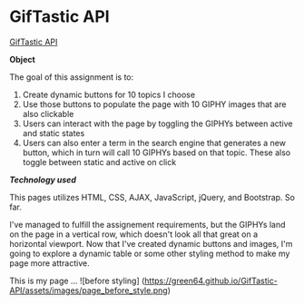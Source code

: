 # GifTastic API
[GifTastic API](https://green64.github.io/GifTastic-API/)

**Object**

The goal of this assignment is to:
1. Create dynamic buttons for 10 topics I choose
1. Use those buttons to populate the page with 10 GIPHY images that are also clickable
1. Users can interact with the page by toggling the GIPHYs between active and static states
1. Users can also enter a term in the search engine that generates a new button, which in turn will call 10 GIPHYs based on that topic. These also toggle between static and active on click

***Technology used***

This pages utilizes HTML, CSS, AJAX, JavaScript, jQuery, and Bootstrap. So far. 

I've managed to fulfill the assignement requirements, but the GIPHYs land on the page in a vertical row, which doesn't look all that great on a horizontal viewport. Now that I've created dynamic buttons and images, I'm going to explore a dynamic table or some other styling method to make my page more attractive.  

This is my page ... 
![before styling]
(https://green64.github.io/GifTastic-API/assets/images/page_before_style.png)
